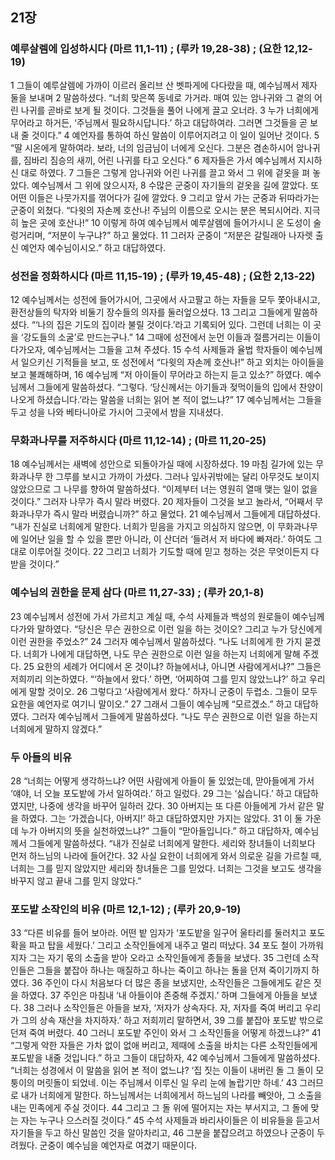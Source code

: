 ## 21장
### 예루살렘에 입성하시다 (마르 11,1-11) ;  (루카 19,28-38) ;  (요한 12,12-19)
1 그들이 예루살렘에 가까이 이르러 올리브 산 벳파게에 다다랐을 때, 예수님께서 제자 둘을 보내며
2 말씀하셨다. “너희 맞은쪽 동네로 가거라. 매여 있는 암나귀와 그 곁의 어린 나귀를 곧바로 보게 될 것이다. 그것들을 풀어 나에게 끌고 오너라.
3 누가 너희에게 무어라고 하거든, ‘주님께서 필요하시답니다.’ 하고 대답하여라. 그러면 그것들을 곧 보내 줄 것이다.”
4 예언자를 통하여 하신 말씀이 이루어지려고 이 일이 일어난 것이다.
5 “딸 시온에게 말하여라. 보라, 너의 임금님이 너에게 오신다. 그분은 겸손하시어 암나귀를, 짐바리 짐승의 새끼, 어린 나귀를 타고 오신다.”
6 제자들은 가서 예수님께서 지시하신 대로 하였다.
7 그들은 그렇게 암나귀와 어린 나귀를 끌고 와서 그 위에 겉옷을 펴 놓았다. 예수님께서 그 위에 앉으시자,
8 수많은 군중이 자기들의 겉옷을 길에 깔았다. 또 어떤 이들은 나뭇가지를 꺾어다가 길에 깔았다.
9 그리고 앞서 가는 군중과 뒤따라가는 군중이 외쳤다. “다윗의 자손께 호산나! 주님의 이름으로 오시는 분은 복되시어라. 지극히 높은 곳에 호산나!”
10 이렇게 하여 예수님께서 예루살렘에 들어가시니 온 도성이 술렁거리며, “저분이 누구냐?” 하고 물었다.
11 그러자 군중이 “저분은 갈릴래아 나자렛 출신 예언자 예수님이시오.” 하고 대답하였다.
### 성전을 정화하시다 (마르 11,15-19) ;  (루카 19,45-48) ;  (요한 2,13-22)
12 예수님께서는 성전에 들어가시어, 그곳에서 사고팔고 하는 자들을 모두 쫓아내시고, 환전상들의 탁자와 비둘기 장수들의 의자를 둘러엎으셨다.
13 그리고 그들에게 말씀하셨다. “‘나의 집은 기도의 집이라 불릴 것이다.’라고 기록되어 있다. 그런데 너희는 이 곳을 ‘강도들의 소굴’로 만드는구나.”
14 그때에 성전에서 눈먼 이들과 절름거리는 이들이 다가오자, 예수님께서는 그들을 고쳐 주셨다.
15 수석 사제들과 율법 학자들이 예수님께서 일으키신 기적들을 보고, 또 성전에서 “다윗의 자손께 호산나!” 하고 외치는 아이들을 보고 불쾌해하며,
16 예수님께 “저 아이들이 무어라고 하는지 듣고 있소?” 하였다. 예수님께서 그들에게 말씀하셨다. “그렇다. ‘당신께서는 아기들과 젖먹이들의 입에서 찬양이 나오게 하셨습니다.’라는 말씀을 너희는 읽어 본 적이 없느냐?”
17 예수님께서는 그들을 두고 성을 나와 베타니아로 가시어 그곳에서 밤을 지내셨다.
### 무화과나무를 저주하시다 (마르 11,12-14) ;  (마르 11,20-25)
18 예수님께서는 새벽에 성안으로 되돌아가실 때에 시장하셨다.
19 마침 길가에 있는 무화과나무 한 그루를 보시고 가까이 가셨다. 그러나 잎사귀밖에는 달리 아무것도 보이지 않았으므로 그 나무를 향하여 말씀하셨다. “이제부터 너는 영원히 열매 맺는 일이 없을 것이다.” 그러자 나무가 즉시 말라 버렸다.
20 제자들이 그것을 보고 놀라서, “어째서 무화과나무가 즉시 말라 버렸습니까?” 하고 물었다.
21 예수님께서 그들에게 대답하셨다. “내가 진실로 너희에게 말한다. 너희가 믿음을 가지고 의심하지 않으면, 이 무화과나무에 일어난 일을 할 수 있을 뿐만 아니라, 이 산더러 ‘들려서 저 바다에 빠져라.’ 하여도 그대로 이루어질 것이다.
22 그리고 너희가 기도할 때에 믿고 청하는 것은 무엇이든지 다 받을 것이다.”
### 예수님의 권한을 문제 삼다 (마르 11,27-33) ;  (루카 20,1-8)
23 예수님께서 성전에 가서 가르치고 계실 때, 수석 사제들과 백성의 원로들이 예수님께 다가와 말하였다. “당신은 무슨 권한으로 이런 일을 하는 것이오? 그리고 누가 당신에게 이런 권한을 주었소?”
24 그러자 예수님께서 말씀하셨다. “나도 너희에게 한 가지 묻겠다. 너희가 나에게 대답하면, 나도 무슨 권한으로 이런 일을 하는지 너희에게 말해 주겠다.
25 요한의 세례가 어디에서 온 것이냐? 하늘에서냐, 아니면 사람에게서냐?” 그들은 저희끼리 의논하였다. “‘하늘에서 왔다.’ 하면, ‘어찌하여 그를 믿지 않았느냐?’ 하고 우리에게 말할 것이오.
26 그렇다고 ‘사람에게서 왔다.’ 하자니 군중이 두렵소. 그들이 모두 요한을 예언자로 여기니 말이오.”
27 그래서 그들이 예수님께 “모르겠소.” 하고 대답하였다. 그러자 예수님께서 그들에게 말씀하셨다. “나도 무슨 권한으로 이런 일을 하는지 너희에게 말하지 않겠다.”
### 두 아들의 비유
28 “너희는 어떻게 생각하느냐? 어떤 사람에게 아들이 둘 있었는데, 맏아들에게 가서 ‘얘야, 너 오늘 포도밭에 가서 일하여라.’ 하고 일렀다.
29 그는 ‘싫습니다.’ 하고 대답하였지만, 나중에 생각을 바꾸어 일하러 갔다.
30 아버지는 또 다른 아들에게 가서 같은 말을 하였다. 그는 ‘가겠습니다, 아버지!’ 하고 대답하였지만 가지는 않았다.
31 이 둘 가운데 누가 아버지의 뜻을 실천하였느냐?” 그들이 “맏아들입니다.” 하고 대답하자, 예수님께서 그들에게 말씀하셨다. “내가 진실로 너희에게 말한다. 세리와 창녀들이 너희보다 먼저 하느님의 나라에 들어간다.
32 사실 요한이 너희에게 와서 의로운 길을 가르칠 때, 너희는 그를 믿지 않았지만 세리와 창녀들은 그를 믿었다. 너희는 그것을 보고도 생각을 바꾸지 않고 끝내 그를 믿지 않았다.”
### 포도밭 소작인의 비유 (마르 12,1-12) ;  (루카 20,9-19)
33 “다른 비유를 들어 보아라. 어떤 밭 임자가 ‘포도밭을 일구어 울타리를 둘러치고 포도 확을 파고 탑을 세웠다.’ 그리고 소작인들에게 내주고 멀리 떠났다.
34 포도 철이 가까워지자 그는 자기 몫의 소출을 받아 오라고 소작인들에게 종들을 보냈다.
35 그런데 소작인들은 그들을 붙잡아 하나는 매질하고 하나는 죽이고 하나는 돌을 던져 죽이기까지 하였다.
36 주인이 다시 처음보다 더 많은 종을 보냈지만, 소작인들은 그들에게도 같은 짓을 하였다.
37 주인은 마침내 ‘내 아들이야 존중해 주겠지.’ 하며 그들에게 아들을 보냈다.
38 그러나 소작인들은 아들을 보자, ‘저자가 상속자다. 자, 저자를 죽여 버리고 우리가 그의 상속 재산을 차지하자.’ 하고 저희끼리 말하면서,
39 그를 붙잡아 포도밭 밖으로 던져 죽여 버렸다.
40 그러니 포도밭 주인이 와서 그 소작인들을 어떻게 하겠느냐?”
41 “그렇게 악한 자들은 가차 없이 없애 버리고, 제때에 소출을 바치는 다른 소작인들에게 포도밭을 내줄 것입니다.” 하고 그들이 대답하자,
42 예수님께서 그들에게 말씀하셨다. “너희는 성경에서 이 말씀을 읽어 본 적이 없느냐? ‘집 짓는 이들이 내버린 돌 그 돌이 모퉁이의 머릿돌이 되었네. 이는 주님께서 이루신 일 우리 눈에 놀랍기만 하네.’
43 그러므로 내가 너희에게 말한다. 하느님께서는 너희에게서 하느님의 나라를 빼앗아, 그 소출을 내는 민족에게 주실 것이다.
44 그리고 그 돌 위에 떨어지는 자는 부서지고, 그 돌에 맞는 자는 누구나 으스러질 것이다.”
45 수석 사제들과 바리사이들은 이 비유들을 듣고서 자기들을 두고 하신 말씀인 것을 알아차리고,
46 그분을 붙잡으려고 하였으나 군중이 두려웠다. 군중이 예수님을 예언자로 여겼기 때문이다.
